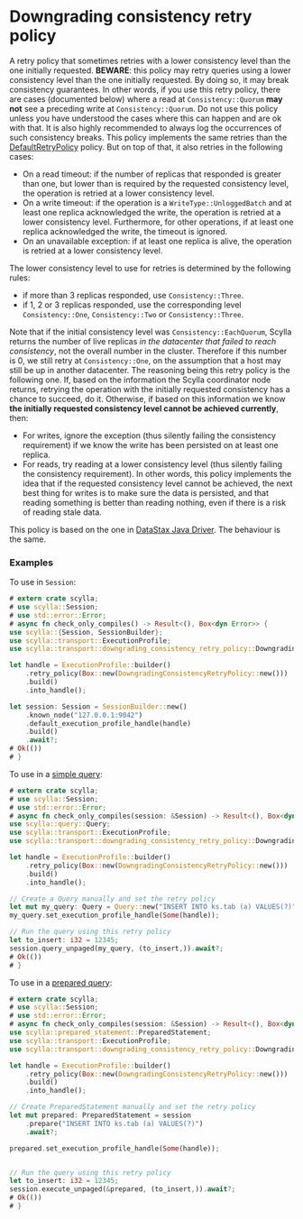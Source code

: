 # Downgrading consistency retry policy

A retry policy that sometimes retries with a lower consistency level than the one initially
requested.
**BEWARE**: this policy may retry queries using a lower consistency level than the one
initially requested. By doing so, it may break consistency guarantees. In other words, if you use
this retry policy, there are cases (documented below) where a read at `Consistency::Quorum` **may
not** see a preceding write at `Consistency::Quorum`. Do not use this policy unless you have
understood the cases where this can happen and are ok with that. It is also highly recommended to
always log the occurrences of such consistency breaks.
This policy implements the same retries than the [DefaultRetryPolicy](default.md) policy. But on top
of that, it also retries in the following cases:
  - On a read timeout: if the number of replicas that responded is greater than one, but lower
    than is required by the requested consistency level, the operation is retried at a lower
    consistency level.
  - On a write timeout: if the operation is a `WriteType::UnloggedBatch` and at least one
    replica acknowledged the write, the operation is retried at a lower consistency level.
    Furthermore, for other operations, if at least one replica acknowledged the write, the
    timeout is ignored.
  - On an unavailable exception: if at least one replica is alive, the operation is retried at
    a lower consistency level.

The lower consistency level to use for retries is determined by the following rules:
  - if more than 3 replicas responded, use `Consistency::Three`.
  - if 1, 2 or 3 replicas responded, use the corresponding level `Consistency::One`, `Consistency::Two` or
      `Consistency::Three`.

Note that if the initial consistency level was `Consistency::EachQuorum`, Scylla returns the number
of live replicas _in the datacenter that failed to reach consistency_, not the overall
number in the cluster. Therefore if this number is 0, we still retry at `Consistency::One`, on the
assumption that a host may still be up in another datacenter.
The reasoning being this retry policy is the following one. If, based on the information the
Scylla coordinator node returns, retrying the operation with the initially requested
consistency has a chance to succeed, do it. Otherwise, if based on this information we know
**the initially requested consistency level cannot be achieved currently**, then:
  - For writes, ignore the exception (thus silently failing the consistency requirement) if we
    know the write has been persisted on at least one replica.
  - For reads, try reading at a lower consistency level (thus silently failing the consistency
    requirement).
In other words, this policy implements the idea that if the requested consistency level cannot be
achieved, the next best thing for writes is to make sure the data is persisted, and that reading
something is better than reading nothing, even if there is a risk of reading stale data.

This policy is based on the one in [DataStax Java Driver](https://docs.datastax.com/en/drivers/java/3.11/com/datastax/driver/core/policies/DowngradingConsistencyRetryPolicy.html).
The behaviour is the same.

### Examples
To use in `Session`:
```rust
# extern crate scylla;
# use scylla::Session;
# use std::error::Error;
# async fn check_only_compiles() -> Result<(), Box<dyn Error>> {
use scylla::{Session, SessionBuilder};
use scylla::transport::ExecutionProfile;
use scylla::transport::downgrading_consistency_retry_policy::DowngradingConsistencyRetryPolicy;

let handle = ExecutionProfile::builder()
    .retry_policy(Box::new(DowngradingConsistencyRetryPolicy::new()))
    .build()
    .into_handle();

let session: Session = SessionBuilder::new()
    .known_node("127.0.0.1:9042")
    .default_execution_profile_handle(handle)
    .build()
    .await?;
# Ok(())
# }
```

To use in a [simple query](../queries/simple.md):
```rust
# extern crate scylla;
# use scylla::Session;
# use std::error::Error;
# async fn check_only_compiles(session: &Session) -> Result<(), Box<dyn Error>> {
use scylla::query::Query;
use scylla::transport::ExecutionProfile;
use scylla::transport::downgrading_consistency_retry_policy::DowngradingConsistencyRetryPolicy;

let handle = ExecutionProfile::builder()
    .retry_policy(Box::new(DowngradingConsistencyRetryPolicy::new()))
    .build()
    .into_handle();

// Create a Query manually and set the retry policy
let mut my_query: Query = Query::new("INSERT INTO ks.tab (a) VALUES(?)");
my_query.set_execution_profile_handle(Some(handle));

// Run the query using this retry policy
let to_insert: i32 = 12345;
session.query_unpaged(my_query, (to_insert,)).await?;
# Ok(())
# }
```

To use in a [prepared query](../queries/prepared.md):
```rust
# extern crate scylla;
# use scylla::Session;
# use std::error::Error;
# async fn check_only_compiles(session: &Session) -> Result<(), Box<dyn Error>> {
use scylla::prepared_statement::PreparedStatement;
use scylla::transport::ExecutionProfile;
use scylla::transport::downgrading_consistency_retry_policy::DowngradingConsistencyRetryPolicy;

let handle = ExecutionProfile::builder()
    .retry_policy(Box::new(DowngradingConsistencyRetryPolicy::new()))
    .build()
    .into_handle();

// Create PreparedStatement manually and set the retry policy
let mut prepared: PreparedStatement = session
    .prepare("INSERT INTO ks.tab (a) VALUES(?)")
    .await?;

prepared.set_execution_profile_handle(Some(handle));


// Run the query using this retry policy
let to_insert: i32 = 12345;
session.execute_unpaged(&prepared, (to_insert,)).await?;
# Ok(())
# }
```
